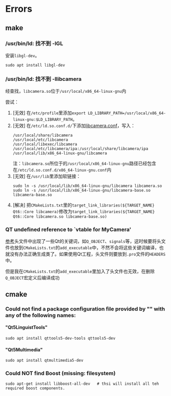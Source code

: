 # Errors

## make 

### /usr/bin/ld: 找不到 -lGL

安装`libgl-dev`。

```shell
sudo apt install libgl-dev
```

### /usr/bin/ld: 找不到 -llibcamera

经查找，`libcamera.so`位于`/usr/local/x86_64-linux-gnu`内

尝试：
1. [无效] 在`/etc/profile`里添加`export LD_LIBRARY_PATH=/usr/local/x86_64-linux-gnu:$LD_LIBRARY_PATH`。
2. [无效] 在`/etc/ld.so.conf.d/`下添加[libcamera.conf](/etc/ld.so.conf.d/libcamera.conf)，写入：
   ```
   /usr/local/share/libcamera
   /usr/local/etc/libcamera
   /usr/local/libexec/libcamera
   /usr/local/etc/libcamera/ipa:/usr/local/share/libcamera/ipa
   /usr/local/lib/x86_64-linux-gnu/libcamera
   ```
   注：`libcamera.so`所位于的`/usr/local/x86_64-linux-gnu`路径已经包含在`/etc/ld.so.conf.d/x86_64-linux-gnu.conf`内
3. [无效] 在`/usr/lib`里添加软链接：
   ```shell
   sudo ln -s /usr/local/lib/x86_64-linux-gnu/libcamera libcamera.so
   sudo ln -s /usr/local/lib/x86_64-linux-gnu/libcamera-base.so libcamera-base.so
   ```
4. [解决] 把`CMakeLists.txt`里的`target_link_libraries(${TARGET_NAME} Qt6::Core libcamera)`修改为`target_link_libraries(${TARGET_NAME} Qt6::Core libcamera.so libcamera-base.so)`

### QT undefined reference to `vtable for MyCamera'
[参考](https://blog.csdn.net/u013834525/article/details/93393345)头文件中出现了一些Qt的关键词，如`Q_OBJECT`、`signals`等，这时候要将头文件也放到`CMakeLists.txt`的`add_executable`中，不然不会将这些关键词编译，也就没有办法正确生成类了。如果使用Qt工程，头文件则要放到`.pro`文件的`HEADERS`中。

但是我在`CMakeLists.txt`的`add_executable`里加入了头文件也无效，在删除`Q_OBJECT`宏定义后编译成功



## cmake

### Could not find a package configuration file provided by "" with any of the following names:

#### "Qt5LinguistTools"

```shell
sudo apt install qttools5-dev-tools qttools5-dev
```

#### "Qt5Multimedia"
```shell
sudo apt install qtmultimedia5-dev
```

### Could NOT find Boost (missing: filesystem)

```shell
sudo apt-get install libboost-all-dev   # thsi will install all teh required boost components. 
```